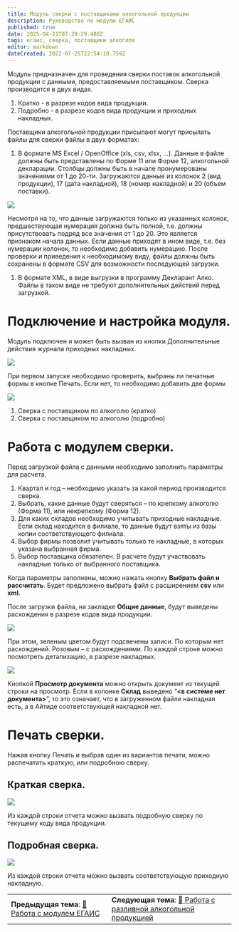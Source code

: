 ```yaml
---
title: Модуль сверки с поставщиками алкогольной продукции
description: Руководство по модулю ЕГАИС
published: true
date: 2025-04-21T07:29:29.488Z
tags: егаис, сверка, поставщики алкоголя
editor: markdown
dateCreated: 2022-07-25T22:54:10.759Z
---
```


Модуль предназначен для проведения сверки поставок алкогольной продукции с данными, предоставляемыми поставщиком. Сверка производится в двух видах.

1.  Кратко - в разрезе кодов вида продукции.
2.  Подробно - в разрезе кодов вида продукции и приходных накладных.

Поставщики алкогольной продукции присылают могут присылать файлы для сверки файлы в двух форматах:

1.  В формате MS Excel / OpenOffice (xls, csv, xlsx, …). Данные в файле должны быть представлены по Форме 11 или Форме 12, алкогольной декларации. Столбцы должны быть в начале пронумерованы значениями от 1 до 20-ти. Загружаются данные из колонок 2 (вид продукции), 17 (дата накладной), 18 (номер накладной) и 20 (объем поставки).

![](/images/egais/verification/7134740c8b6698f525eec08c49c5da05.png)

Несмотря на то, что данные загружаются только из указанных колонок, предшествующая нумерация должна быть полной, т.е. должны присутствовать подряд все значения от 1 до 20. Это является признаком начала данных. Если данные приходят в ином виде, т.е. без нумерации колонок, то необходимо добавить нумерацию. После проверки и приведения к необходимому виду, файлы должны быть сохранены в формате CSV для возможности последующей загрузки.

1.  В формате XML, в виде выгрузки в программу Декларант Алко. Файлы в таком виде не требуют дополнительных действий перед загрузкой.

# Подключение и настройка модуля.

Модуль подключен и может быть вызван из кнопки Дополнительные действия журнала приходных накладных.

![](/images/egais/verification/695abae747b6f1afd30d19fb280f377c.png)

При первом запуске необходимо проверить, выбраны ли печатные формы в кнопке Печать. Если нет, то необходимо добавить две формы

![](/images/egais/verification/cf14570f8336e81171199d878c96157a.png)

1.  Сверка с поставщиком по алкоголю (кратко)
2.  Сверка с поставщиком по алкоголю (подробно)

# Работа с модулем сверки.

Перед загрузкой файла с данными необходимо заполнить параметры для расчета.

1.  Квартал и год – необходимо указать за какой период производится сверка.
2.  Выбрать, какие данные будут сверяться – по крепкому алкоголю (Форма 11), или некрепкому (Форма 12).
3.  Для каких складов необходимо учитывать приходные накладные. Если склад находится в филиале, то данные будут взяты из базы копии соответствующего филиала.
4.  Выбор фирмы позволит учитывать только те накладные, в которых указана выбранная фирма.
5.  Выбор поставщика обязателен. В расчете будут участвовать накладные только от выбранного поставщика.

Когда параметры заполнены, можно нажать кнопку **Выбрать файл и рассчитать**. Будет предложено выбрать файл с расширением **csv** или **xml**.

После загрузки файла, на закладке **Общие данные**, будут выведены расхождения в разрезе кодов вида продукции.

![](/images/egais/verification/18faebdf98bef7ea194b4f14bbc41498.png)

При этом, зеленым цветом будут подсвечены записи. По которым нет расхождений. Розовым – с расхождениями. По каждой строке можно посмотреть детализацию, в разрезе накладных.

![](/images/egais/verification/c3d933f0435a00c2719ac823db4a1209.png)

Кнопкой **Просмотр документа** можно открыть документ из текущей строки на просмотр. Если в колонке **Склад** выведено “**\<в системе нет документа\>**”, то это означает, что в загруженном файле накладная есть, а в Айтиде соответствующей накладной нет.

# Печать сверки.

Нажав кнопку Печать и выбрав один из вариантов печати, можно распечатать краткую, или подробною сверку.

## Краткая сверка.

![](/images/egais/verification/2884b66fe8a4b050258becf078445986.png)

Из каждой строки отчета можно вызвать подробную сверку по текущему коду вида продукции.

## Подробная сверка.

![](/images/egais/verification/5534893f2892eb73bf93aa4c1bbd9d55.png)

Из каждой строки отчета можно вызвать соответствующую приходную накладную.

|||
|-|-|
| **Предыдущая тема**: [:blue_book: Работа с модулем ЕГАИС](/egais/working) | **Следующая тема**: [:blue_book: Работа с разливной алкогольной продукцией](/egais/draftalcohol) |